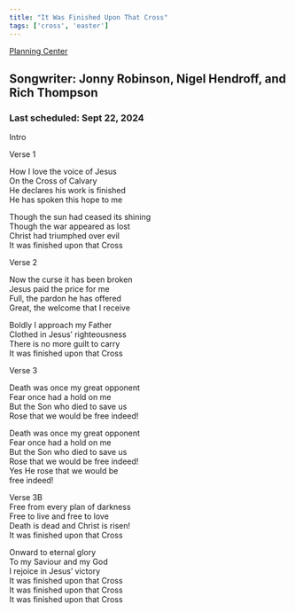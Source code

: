 ```yaml
---
title: "It Was Finished Upon That Cross"
tags: ['cross', 'easter']
---
```


[Planning Center](https://services.planningcenteronline.com/songs/20346563)

## Songwriter: Jonny Robinson, Nigel Hendroff, and Rich Thompson
### Last scheduled: Sept 22, 2024          

Intro  
  
Verse 1  
  
How I love the voice of Jesus  
On the Cross of Calvary  
He declares his work is finished  
He has spoken this hope to me  
  
Though the sun had ceased its shining  
Though the war appeared as lost  
Christ had triumphed over evil  
It was finished upon that Cross  
  
Verse 2  
  
Now the curse it has been broken  
Jesus paid the price for me  
Full, the pardon he has offered  
Great, the welcome that I receive  
  
Boldly I approach my Father  
Clothed in Jesus’ righteousness  
There is no more guilt to carry  
It was finished upon that Cross  
  
  
  
Verse 3  
  
Death was once my great opponent  
Fear once had a hold on me  
But the Son who died to save us  
Rose that we would be free indeed!  
  
Death was once my great opponent  
Fear once had a hold on me  
But the Son who died to save us  
Rose that we would be free indeed!  
Yes He rose that we would be  
free indeed!  
  
Verse 3B  
Free from every plan of darkness  
Free to live and free to love  
Death is dead and Christ is risen!  
It was finished upon that Cross  
  
Onward to eternal glory  
To my Saviour and my God  
I rejoice in Jesus’ victory  
It was finished upon that Cross  
It was finished upon that Cross  
It was finished upon that Cross  

